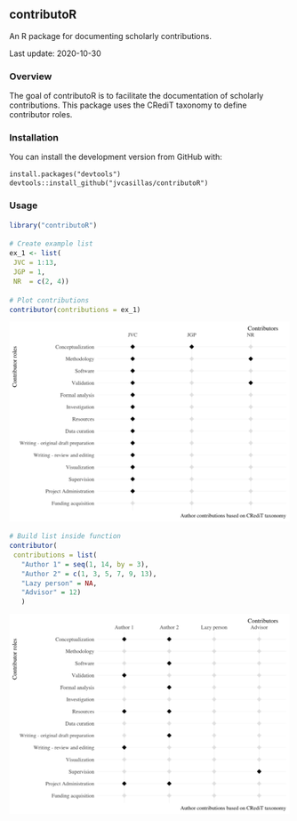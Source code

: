 
## contributoR

An R package for documenting scholarly contributions.

Last update: 2020-10-30

### Overview

The goal of contributoR is to facilitate the documentation of scholarly
contributions. This package uses the CRediT taxonomy to define
contributor roles.

### Installation

You can install the development version from GitHub with:

    install.packages("devtools")
    devtools::install_github("jvcasillas/contributoR")

### Usage

``` r
library("contributoR")

# Create example list
ex_1 <- list(
 JVC = 1:13,
 JGP = 1,
 NR  = c(2, 4))

# Plot contributions
contributor(contributions = ex_1)
```

<img src="README_files/figure-gfm/example1-1.png" width="672" />

``` r
# Build list inside function
contributor(
 contributions = list(
   "Author 1" = seq(1, 14, by = 3),
   "Author 2" = c(1, 3, 5, 7, 9, 13),
   "Lazy person" = NA,
   "Advisor" = 12)
   )
```

<img src="README_files/figure-gfm/example1-2.png" width="672" />
